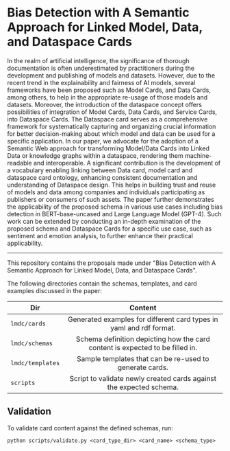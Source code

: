 # Bias Detection with A Semantic Approach for Linked Model, Data, and Dataspace Cards

In the realm of artificial intelligence, the significance of thorough documentation is often underestimated by practitioners during the development and publishing of models and datasets. However, due to the recent trend in the explainability and fairness of AI models, several frameworks have been proposed such as Model Cards, and Data Cards, among others, to help in the appropriate re-usage of those models and datasets. Moreover, the introduction of the dataspace concept offers possibilities of integration of Model Cards, Data Cards, and Service Cards, into Dataspace Cards. The Dataspace card serves as a comprehensive framework for systematically capturing and organizing crucial information for better decision-making about which model and data can be used for a specific application. In our paper, we advocate for the adoption of a Semantic Web approach for transforming Model/Data Cards into Linked Data or knowledge graphs within a dataspace, rendering them machine-readable and interoperable. A significant contribution is the development of a vocabulary enabling linking between Data card, model card and dataspace card ontology, enhancing consistent documentation and understanding of Dataspace design. This helps in building trust and reuse of models and data among companies and individuals participating as publishers or consumers of such assets. The paper further demonstrates the applicability of the proposed schema in various use cases including bias detection in BERT-base-uncased and Large Language Model (GPT-4). Such work can be extended by conducting an in-depth examination of the proposed schema and Dataspace Cards for a specific use case, such as sentiment and emotion analysis, to further enhance their practical applicability.

--------------

This repository contains the proposals made under "Bias Detection with A Semantic Approach for Linked Model, Data, and 
Dataspace Cards".

The following directories contain the schemas, templates, and card examples discussed in 
the paper:

| Dir              |                                    Content                                    |
|------------------|:-----------------------------------------------------------------------------:|
| `lmdc/cards`     |      Generated examples for different card types in yaml and rdf format.      |
| `lmdc/schemas`   | Schema definition depicting how the card content is expected to be filled in. |
| `lmdc/templates` |            Sample templates that can be re-used to generate cards.            |
| `scripts`        |      Script to validate newly created cards against the expected schema.      |

## Validation

To validate card content against the defined schemas, run:

`python scripts/validate.py <card_type_dir> <card_name> <schema_type>`
